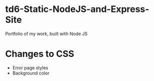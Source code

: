 # td6-Static-NodeJS-and-Express-Site
 Portfolio of my work, built with Node JS

# Changes to CSS
* Error page styles
* Background color
